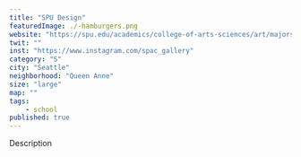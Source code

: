 ```yaml
---
title: "SPU Design"
featuredImage: ./-hamburgers.png
website: "https://spu.edu/academics/college-of-arts-sciences/art/majors-minors/majors/visual-communication"
twit: ""
inst: "https://www.instagram.com/spac_gallery"
category: "S"
city: "Seattle"
neighborhood: "Queen Anne"
size: "large"
map: ""
tags:
    - school
published: true
---
```


Description
